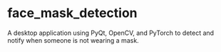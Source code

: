 # face_mask_detection
A desktop application using PyQt, OpenCV, and PyTorch to detect and notify when someone is not wearing a mask. 
